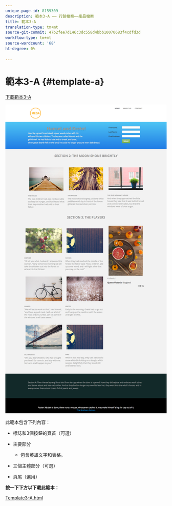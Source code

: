 ```yaml
---
unique-page-id: 8159309
description: 範本3-A —— 行銷檔案——產品檔案
title: 範本3-A
translation-type: tm+mt
source-git-commit: 47b2fee7d146c3dc558d4bbb10070683f4cdfd3d
workflow-type: tm+mt
source-wordcount: '68'
ht-degree: 0%

---
```



# 範本3-A {#template-a}

[下載範本3-A](http://docs.marketo.com/download/attachments/8159309/template3-a.html?version=1&amp;modificationdate=1434057345000&amp;api=v2)

![](assets/image2015-6-12-9-3a2-3a8.png)

此範本包含下列內容：

* 標誌和3個按鈕的頁首（可選）
* 主要部分

   * 包含英雄文字和表格。

* 三個主體部分（可選）
* 頁尾（選用）

**按一下下方以下載此範本：**

[Template3-A.html](http://docs.marketo.com/download/attachments/8159309/template3-a.html?version=1&amp;modificationdate=1434057345000&amp;api=v2)
